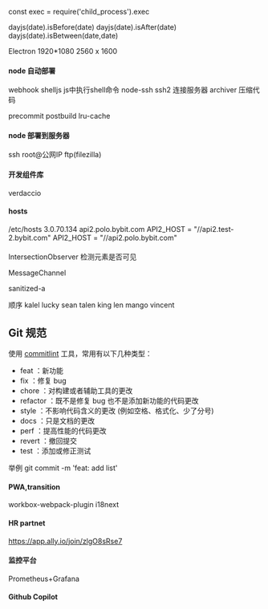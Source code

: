 const exec = require('child_process').exec

dayjs(date).isBefore(date)
dayjs(date).isAfter(date)
dayjs(date).isBetween(date,date)

Electron 
1920*1080 2560 x 1600

#### node 自动部署
webhook
shelljs js中执行shell命令 
node-ssh ssh2 连接服务器
archiver 压缩代码

precommit postbuild
lru-cache

#### node 部署到服务器
ssh root@公网IP 
ftp(filezilla)
#### 开发组件库
[](https://juejin.im/post/5e60a75e6fb9a07cdb467e02#heading-6)
verdaccio

#### hosts
/etc/hosts
3.0.70.134   api2.polo.bybit.com
API2_HOST = "//api2.test-2.bybit.com"
API2_HOST = "//api2.polo.bybit.com"

#### 
IntersectionObserver 检测元素是否可见

MessageChannel

sanitized-a

顺序 kalel lucky sean talen king len mango vincent




## Git 规范

使用 [commitlint](https://github.com/conventional-changelog/commitlint) 工具，常用有以下几种类型：

- feat ：新功能
- fix ：修复 bug
- chore ：对构建或者辅助工具的更改
- refactor ：既不是修复 bug 也不是添加新功能的代码更改
- style ：不影响代码含义的更改 (例如空格、格式化、少了分号)
- docs ：只是文档的更改
- perf ：提高性能的代码更改
- revert ：撤回提交
- test ：添加或修正测试

举例
git commit -m 'feat: add list'

#### PWA,transition
workbox-webpack-plugin
i18next

#### HR partnet
https://app.ally.io/join/zlgO8sRse7 


#### 监控平台
Prometheus+Grafana

#### Github Copilot